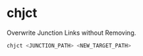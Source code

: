 # chjct
Overwrite Junction Links without Removing.

```bash
chjct <JUNCTION_PATH> <NEW_TARGET_PATH>
```
